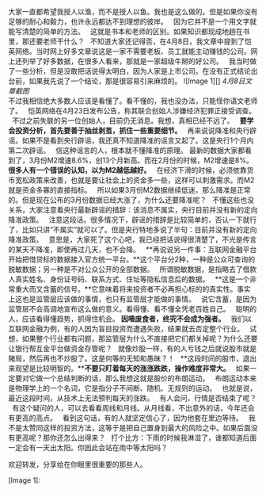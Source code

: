 大家一直都希望我授人以渔，而不是授人以鱼。我也是这么做的。但是如果你没有足够的耐心和毅力，也许永远都达不到理想的彼岸。
 
因为它并不是一个用文字就能写清楚的简单的方法。
 
这就是书本和老师的区别。如果知识都现成地趟在书里，那还要老师干什么？
 
不知道大家还记得否，在4月8日，我文章中提到了恺英网络。当时网上好多文章说这是一家不需要老板、员工就能主动赚钱的公司。网上还列举了好多数据，在很多人看来，那就是一家超级牛掰的好公司。
 
我当时做了一些分析，但是没敢把话说得太明白，因为人家是上市公司。在没有正式结论出台前，如果我先说了一个结论，那是很容易引来麻烦的。
![Image 1][]
*4月8日文章截图*
   
不过我相信绝大多数人应该是看懂了。看不懂的，我也没办法，只能怪你语文老师了。
 
恺英网络在4月23日发布公告，称其联合创始人涉嫌经济犯罪正接受调查。
 
不过之前失联的另一位创始人，目前仍无消息。我想，真相已经不远了。
 
**要学会投资分析，首先要善于抽丝剥茧，抓住一些重要细节。**
 
再来说说降准和央行辟谣。如果不是看到央行辟谣，我还真不知道降准的谣言又起了。这是央行1个月内第二次辟谣。
 
信这种谣言的人，根本就不懂降准的原理。
最新的数据大家都看到了，3月份M2增速8.6%，创13个月新高。而在2月份的时候，M2增速是8%。
 
**很多人有一个错误的认知，以为M2越低越好。**
 
在经济下滑的时候，必须依靠货币宽松政策来改善，也就是要让社会上的资金多一些，这样可以刺激需求。而M2就是资金多寡的直接指标。
 
所以如果3月份M2数据继续低迷，那么降准是正常的。但是现在公布的3月份数据已经大涨了，为什么还要降准呢？
 
不懂这些也没关系，大家注意看央行最新辟谣的措辞：该消息不属实，央行目前并没有新的定向降准政策。
 
注意这段话。很多情况下，辟谣的措辞是比较简单的，否认一下就行了，比如只讲“不属实”就可以了。但是央行特地多说了半句：目前并没有新的定向降准政策。
 
意思是，大家死了这个心吧，我已经把话说得很清楚了，不光是传言的某天不降准，即使再过几天，也不会降。
 
**再说说另一件事：互联网金融平台开始把借贷标的数据接入官方统一平台。**这个平台分2种，一种是公众可查询的脱敏数据；另一种是不对公众公开的全部数据。
 
所谓脱敏数据，是指略去了借款人真实姓名、身份证号码、联系方式、住址等隐私信息后的数据。
 
**这是一个非常重大而又含蓄的信号。**它意味着将来投资者不必再担心标的的真实性。事实上这也是监管层应该做的事情，也只有监管层才能做的事情。
 
说它含蓄，是因为监管层不会高调地宣布这么做的意义。看得懂、看不懂全凭老百姓自己。
 
聪明的人，应该看得懂趋势，抓得住机会。
**因噎废食者，终究不会成为强者。**
 
我们以互联网金融为例，有的人因为盲目投资而遭遇失败，结果就去否定整个行业。
 
试想，如果整个行业都有问题，那监管层为什么不直接把它们都关掉呢？为什么还要让银行帮互金平台做资金存管呢？
 
就像炒股一样，有的人亏钱之后就说股市就是赌局，然后再也不炒股了。这是何等的无知和愚昧？！
 
**这段时间的股市，退出来观望是比较明智的。****不要只盯着每天的涨涨跌跌，操作难度非常大。**
 
如果一定要对它做一个总结判断的话，那么我想这就是股价的布朗运动。
 
布朗运动本来是物理学上的一个名词，它是指分子不间断、随机、无规则的运动。
 
也就是说，最近这段时间，从技术上无法预判每天的涨跌。
 
有人会问，行情是否结束了呢？
 
有这个疑问的人，可以去看看周线和月线。从月线看，不出意外的话，今年还会有更高的高点。
 
看到这句话，有的人就坚定信心了，因为他套在里边等待。
 
我不是太赞同这样的投资方法，这等于是把自己置身到最大的风险之中。如果后面没有更高呢？那你还怎么出得来？
 
打个比方：下雨的时候我淋湿了，谁都知道后面一定会有一天出太阳。你因此会站在雨中等太阳吗？
  
欢迎转发，分享给在你眼里很重要的那些人。

[Image 1]: 